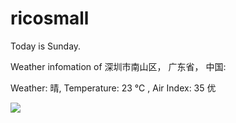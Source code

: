 # ricosmall

Today is Sunday.

Weather infomation of 深圳市南山区， 广东省， 中国: 

Weather: 晴, Temperature: 23 ℃ , Air Index: 35 优

<img src="https://github-readme-stats.vercel.app/api?username=ricosmall&show_icons=true" />
